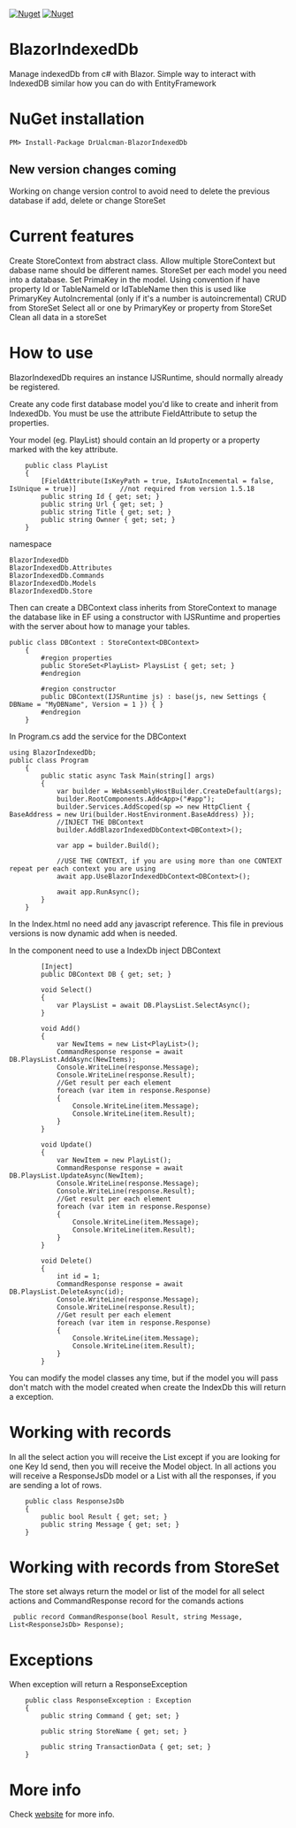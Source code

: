 [![Nuget](https://img.shields.io/nuget/v/DrUalcman-BlazorIndexedDb?style=for-the-badge)](https://www.nuget.org/packages/DrUalcman-BlazorIndexedDb)
[![Nuget](https://img.shields.io/nuget/dt/DrUalcman-BlazorIndexedDb?style=for-the-badge)](https://www.nuget.org/packages/DrUalcman-BlazorIndexedDb)


# BlazorIndexedDb
Manage indexedDb from c# with Blazor. Simple way to interact with IndexedDB similar how you can do with EntityFramework

# NuGet installation
```PM> Install-Package DrUalcman-BlazorIndexedDb```

## New version changes coming
Working on change version control to avoid need to delete the previous database if add, delete or change StoreSet

# Current features
Create StoreContext<TStore> from abstract class. Allow multiple StoreContext but dabase name should be different names.
StoreSet per each model you need into a database.
Set PrimaKey in the model. Using convention if have property Id or TableNameId or IdTableName then this is used like PrimaryKey AutoIncremental (only if it's a number is autoincremental)
CRUD from StoreSet
Select all or one by PrimaryKey or property from StoreSet
Clean all data in a storeSet

# How to use
BlazorIndexedDb requires an instance IJSRuntime, should normally already be registered.

Create any code first database model you'd like to create and inherit from IndexedDb. You must be use the attribute FieldAttribute to setup the properties.

Your model (eg. PlayList) should contain an Id property or a property marked with the key attribute.

```
    public class PlayList
    {
        [FieldAttribute(IsKeyPath = true, IsAutoIncemental = false, IsUnique = true)]           //not required from version 1.5.18
        public string Id { get; set; }
        public string Url { get; set; }
        public string Title { get; set; }
        public string Ownner { get; set; }
    }
```

namespace

```
BlazorIndexedDb
BlazorIndexedDb.Attributes
BlazorIndexedDb.Commands
BlazorIndexedDb.Models
BlazorIndexedDb.Store
```

Then can create a DBContext class inherits from StoreContext<TSore> to manage the database like in EF using a constructor with IJSRuntime and properties with the server about how to manage your tables.

```
public class DBContext : StoreContext<DBContext>
    {
        #region properties
        public StoreSet<PlayList> PlaysList { get; set; }
        #endregion

        #region constructor
        public DBContext(IJSRuntime js) : base(js, new Settings { DBName = "MyDBName", Version = 1 }) { }
        #endregion
    }
```
In Program.cs add the service for the DBContext

```
using BlazorIndexedDb;
public class Program
    {
        public static async Task Main(string[] args)
        {
            var builder = WebAssemblyHostBuilder.CreateDefault(args);
            builder.RootComponents.Add<App>("#app");
            builder.Services.AddScoped(sp => new HttpClient { BaseAddress = new Uri(builder.HostEnvironment.BaseAddress) });
            //INJECT THE DBContext
            builder.AddBlazorIndexedDbContext<DBContext>();

            var app = builder.Build();

            //USE THE CONTEXT, if you are using more than one CONTEXT repeat per each context you are using
            await app.UseBlazorIndexedDbContext<DBContext>();

            await app.RunAsync();
        }
    }
```
In the Index.html no need add any javascript reference. This file in previous versions is now dynamic add when is needed.

In the component need to use a IndexDb inject DBContext

```
        [Inject]
        public DBContext DB { get; set; }

        void Select()
        {
            var PlaysList = await DB.PlaysList.SelectAsync();
        }

        void Add()
        {
            var NewItems = new List<PlayList>();
            CommandResponse response = await DB.PlaysList.AddAsync(NewItems);
            Console.WriteLine(response.Message);
            Console.WriteLine(response.Result);
            //Get result per each element
            foreach (var item in response.Response)
            {
                Console.WriteLine(item.Message);
                Console.WriteLine(item.Result);
            }
        }

        void Update()
        {
            var NewItem = new PlayList();
            CommandResponse response = await DB.PlaysList.UpdateAsync(NewItem);
            Console.WriteLine(response.Message);
            Console.WriteLine(response.Result);
            //Get result per each element
            foreach (var item in response.Response)
            {
                Console.WriteLine(item.Message);
                Console.WriteLine(item.Result);
            }
        }

        void Delete()
        {
            int id = 1;
            CommandResponse response = await DB.PlaysList.DeleteAsync(id);
            Console.WriteLine(response.Message);
            Console.WriteLine(response.Result);
            //Get result per each element
            foreach (var item in response.Response)
            {
                Console.WriteLine(item.Message);
                Console.WriteLine(item.Result);
            }
        }
```

You can modify the model classes any time, but if the model you will pass don't match with the model created when create the IndexDb this will return a exception.

# Working with records
In all the select action you will receive the List<TModel> except if you are looking for one Key Id send, then you will receive the Model object.
In all actions you will receive a ResponseJsDb model or a List<ResponseJsDb> with all the responses, if you are sending a lot of rows.

```
    public class ResponseJsDb
    {
        public bool Result { get; set; }
        public string Message { get; set; }
    }
```

# Working with records from StoreSet
The store set always return the model or list of the model for all select actions and CommandResponse record for the comands actions

```
 public record CommandResponse(bool Result, string Message, List<ResponseJsDb> Response);
```

# Exceptions
When exception will return a ResponseException

```
    public class ResponseException : Exception
    {
        public string Command { get; set; }

        public string StoreName { get; set; }

        public string TransactionData { get; set; }
    }
```

# More info
Check [website](https://blazorindexdb.community-mall.com/) for more info.
